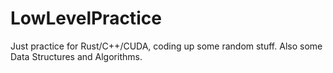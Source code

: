 # LowLevelPractice
Just practice for Rust/C++/CUDA, coding up some random stuff. Also some Data Structures and Algorithms.
